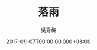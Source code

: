 ---
issue: 240
title: 落雨
author: 吳秀梅
language: 南四縣
date: 2017-09-07T00:00:00.000+08:00
topic: 抒懷
difficulty: 2
wikidata: Q98096110
wikidata_link: https://www.wikidata.org/wiki/Q98096110
---